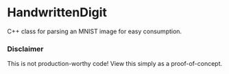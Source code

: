 # HandwrittenDigit
C++ class for parsing an MNIST image for easy consumption.

### Disclaimer
This is not production-worthy code! View this simply as a proof-of-concept.
